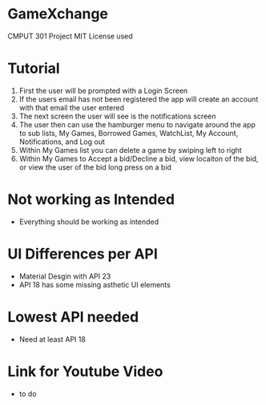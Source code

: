 # GameXchange
CMPUT 301 Project 
MIT License used


# Tutorial
1) First the user will be prompted with a Login Screen  
2) If the users email has not been registered the app will create an account with that email the user entered  
3) The next screen the user will see is the notifications screen  
4) The user then can use the hamburger menu to navigate around the app to sub lists, My Games, Borrowed Games, WatchList, My Account, Notifications, and Log out  
5) Within My Games list you can delete a game by swiping left to right  
6) Within My Games to Accept a bid/Decline a bid, view locaiton of the bid, or view the user of the bid long press on a bid  

# Not working as Intended  
  - Everything should be working as intended  
  
# UI Differences per API  
  - Material Desgin with API 23  
  - API 18 has some missing asthetic UI elements  
  
# Lowest API needed  
  - Need at least API 18  
  
# Link for Youtube Video  
  - to do  
